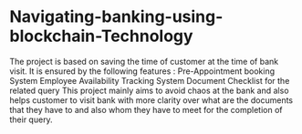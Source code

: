 # Navigating-banking-using-blockchain-Technology
The project is based on saving the time of customer at the time of bank visit. It is ensured by the following features :
Pre-Appointment booking System 
Employee Availability Tracking System
Document Checklist for the related query
This project mainly aims to avoid chaos at the bank and also helps customer to visit bank with more clarity over what are the documents that they have to and also whom they have to meet for the completion of their query.
